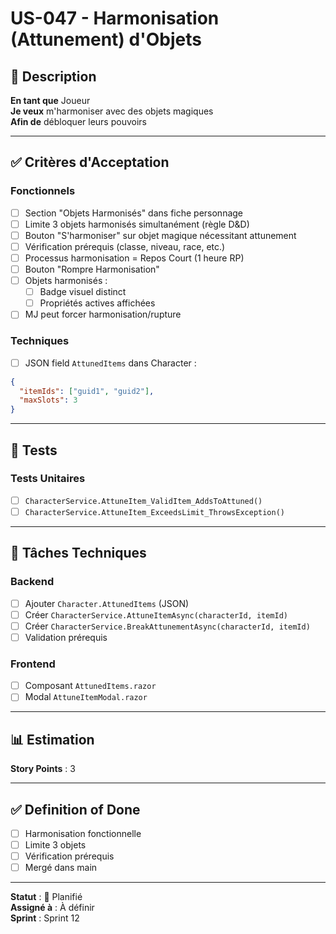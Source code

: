 # US-047 - Harmonisation (Attunement) d'Objets

## 📝 Description

**En tant que** Joueur  
**Je veux** m'harmoniser avec des objets magiques  
**Afin de** débloquer leurs pouvoirs

---

## ✅ Critères d'Acceptation

### Fonctionnels
- [ ] Section "Objets Harmonisés" dans fiche personnage
- [ ] Limite 3 objets harmonisés simultanément (règle D&D)
- [ ] Bouton "S'harmoniser" sur objet magique nécessitant attunement
- [ ] Vérification prérequis (classe, niveau, race, etc.)
- [ ] Processus harmonisation = Repos Court (1 heure RP)
- [ ] Bouton "Rompre Harmonisation"
- [ ] Objets harmonisés :
  - [ ] Badge visuel distinct
  - [ ] Propriétés actives affichées
- [ ] MJ peut forcer harmonisation/rupture

### Techniques
- [ ] JSON field `AttunedItems` dans Character :
```json
{
  "itemIds": ["guid1", "guid2"],
  "maxSlots": 3
}
```

---

## 🧪 Tests

### Tests Unitaires
- [ ] `CharacterService.AttuneItem_ValidItem_AddsToAttuned()`
- [ ] `CharacterService.AttuneItem_ExceedsLimit_ThrowsException()`

---

## 🔧 Tâches Techniques

### Backend
- [ ] Ajouter `Character.AttunedItems` (JSON)
- [ ] Créer `CharacterService.AttuneItemAsync(characterId, itemId)`
- [ ] Créer `CharacterService.BreakAttunementAsync(characterId, itemId)`
- [ ] Validation prérequis

### Frontend
- [ ] Composant `AttunedItems.razor`
- [ ] Modal `AttuneItemModal.razor`

---

## 📊 Estimation

**Story Points** : 3

---

## ✅ Definition of Done

- [ ] Harmonisation fonctionnelle
- [ ] Limite 3 objets
- [ ] Vérification prérequis
- [ ] Mergé dans main

---

**Statut** : 📝 Planifié  
**Assigné à** : À définir  
**Sprint** : Sprint 12
